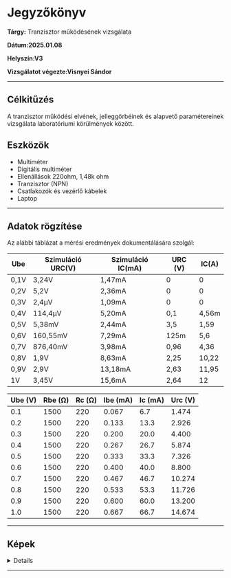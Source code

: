 # Jegyzőkönyv

**Tárgy:** Tranzisztor működésének vizsgálata

**Dátum:2025.01.08**

**Helyszín:V3**

**Vizsgálatot végezte:Visnyei Sándor** 

---

## Célkitűzés
A tranzisztor működési elvének, jelleggörbéinek és alapvető paramétereinek vizsgálata laboratóriumi körülmények között.

## Eszközök
- Multiméter
- Digitális multiméter
- Ellenállások 220ohm, 1,48k ohm
- Tranzisztor (NPN)
- Csatlakozók és vezérlő kábelek
- Laptop

---

## Adatok rögzítése
Az alábbi táblázat a mérési eredmények dokumentálására szolgál:
 
|      Ube       |   Szimuláció URC(V)     |   Szimuláció IC(mA)  |          URC (V)         |       IC(A)         |   
|----------------|-------------------------|----------------------|--------------------------|---------------------|
|       0,1V     |           3,24V         |        1,47mA        |            0             |         0           |  
|       0,2V     |           5,2V          |        2,36mA        |            0             |         0           |   
|       0,3V     |           2,4μV         |        1,09mA        |            0             |         0           |  
|       0,4V     |           114,4μV       |        5,20mA        |           0,1            |        4,56m        | 
|       0,5V     |           5,38mV        |        2,44mA        |           3,5            |        1,59         | 
|       0,6V     |           160,55mV      |        7,29mA        |           125m           |        5,6          |  
|       0,7V     |           876,40mV      |        3,98mA        |           0,96           |        4,36         |  
|       0,8V     |           1,9V          |        8,63mA        |           2,25           |        10,22        | 
|       0,9V     |           2,9V          |        13,18mA       |           2,63           |         11,95       |  
|       1V       |           3,45V         |        15,6mA        |           2,64           |         12          | 





| Ube (V) | Rbe (Ω) | Rc (Ω) | Ibe (mA)    | Ic (mA)   | Urc (V) |
|---------|---------|--------|-------------|-----------|---------|
| 0.1     | 1500    | 220    | 0.067       | 6.7       | 1.474   |
| 0.2     | 1500    | 220    | 0.133       | 13.3      | 2.926   |
| 0.3     | 1500    | 220    | 0.200       | 20.0      | 4.400   |
| 0.4     | 1500    | 220    | 0.267       | 26.7      | 5.874   |
| 0.5     | 1500    | 220    | 0.333       | 33.3      | 7.326   |
| 0.6     | 1500    | 220    | 0.400       | 40.0      | 8.800   |
| 0.7     | 1500    | 220    | 0.467       | 46.7      | 10.274  |
| 0.8     | 1500    | 220    | 0.533       | 53.3      | 11.726  |
| 0.9     | 1500    | 220    | 0.600       | 60.0      | 13.200  |
| 1.0     | 1500    | 220    | 0.667       | 66.7      | 14.674  |

---

## Képek 

<details>
   <img src="https://sancy1021.github.io/Tavkozles/Tranzisztor működésének vizsgálata/5d74a80b-682f-4cab-89c6-8648f2204e89.jpg"/>
   <img src="https://sancy1021.github.io/Tavkozles/Tranzisztor működésének vizsgálata/Képernyőkép 2025-01-08 102638.png"/>
   <img src="https://sancy1021.github.io/Tavkozles/05 Bitsebesség jelminőség mérés/its_snapshot_0003.bmp"/>
</details>   

---
